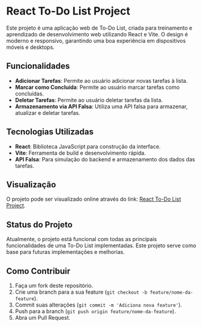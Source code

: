 # React To-Do List Project

Este projeto é uma aplicação web de To-Do List, criada para treinamento e aprendizado de desenvolvimento web utilizando React e Vite. O design é moderno e responsivo, garantindo uma boa experiência em dispositivos móveis e desktops.

## Funcionalidades

- **Adicionar Tarefas**: Permite ao usuário adicionar novas tarefas à lista.
- **Marcar como Concluída**: Permite ao usuário marcar tarefas como concluídas.
- **Deletar Tarefas**: Permite ao usuário deletar tarefas da lista.
- **Armazenamento via API Falsa**: Utiliza uma API falsa para armazenar, atualizar e deletar tarefas.

## Tecnologias Utilizadas

- **React**: Biblioteca JavaScript para construção da interface.
- **Vite**: Ferramenta de build e desenvolvimento rápida.
- **API Falsa**: Para simulação do backend e armazenamento dos dados das tarefas.

## Visualização

O projeto pode ser visualizado online através do link: [React To-Do List Project](#).

## Status do Projeto

Atualmente, o projeto está funcional com todas as principais funcionalidades de uma To-Do List implementadas. Este projeto serve como base para futuras implementações e melhorias.

## Como Contribuir

1. Faça um fork deste repositório.
2. Crie uma branch para a sua feature (`git checkout -b feature/nome-da-feature`).
3. Commit suas alterações (`git commit -m 'Adiciona nova feature'`).
4. Push para a branch (`git push origin feature/nome-da-feature`).
5. Abra um Pull Request.
